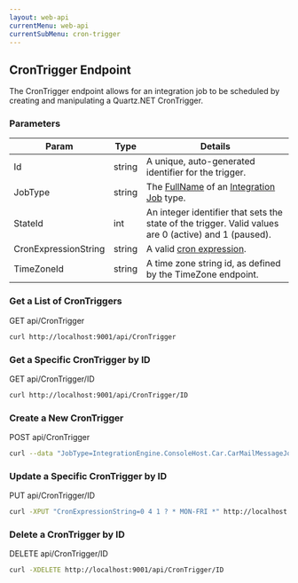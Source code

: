 ```yaml
---
layout: web-api
currentMenu: web-api
currentSubMenu: cron-trigger
---
```


## CronTrigger Endpoint

The CronTrigger endpoint allows for an integration job to be scheduled by creating and manipulating a Quartz.NET CronTrigger.

### Parameters

<table class="table table-bordered">
<thead><tr><th>Param</th><th>Type</th><th>Details</th></tr></thead>
<tbody>
    <tr><td>Id</td><td><span class="label label-info">string</span></td>
        <td>A unique, auto-generated identifier for the trigger.</td>
    </tr>
    <tr><td>JobType</td><td><span class="label label-info">string</span></td>
        <td>The <a href="http://msdn.microsoft.com/en-us/library/system.type.fullname%28v=vs.110%29.aspx">FullName</a> of an <a href="integration-jobs.html">Integration Job</a> type.</td>
    </tr>
    <tr><td>StateId</td><td><span class="label label-danger">int</span></td>
        <td>An integer identifier that sets the state of the trigger. Valid values are 0 (active) and 1 (paused).</td>
    </tr>
    <tr><td>CronExpressionString</td><td><span class="label label-info">string</span></td>
    <td>A valid <a href="http://en.wikipedia.org/wiki/Cron#CRON_expression">cron expression</a>.</td>
    </tr>
    <tr><td>TimeZoneId</td><td><span class="label label-info">string</span></td>
        <td>A time zone string id, as defined by the TimeZone endpoint.</td>
    </tr>
</tbody>
</table>

### Get a List of CronTriggers
GET api/CronTrigger
```sh
curl http://localhost:9001/api/CronTrigger
```

### Get a Specific CronTrigger by ID
GET api/CronTrigger/ID
```sh
curl http://localhost:9001/api/CronTrigger/ID
```

### Create a New CronTrigger
POST api/CronTrigger
```sh
curl --data "JobType=IntegrationEngine.ConsoleHost.Car.CarMailMessageJob&CronExpressionString=0 3 4 ? * MON-FRI *&TimeZoneId=America/New_York" http://localhost:9001/api/CronTrigger
```

### Update a Specific CronTrigger by ID
PUT api/CronTrigger/ID
```sh
curl -XPUT "CronExpressionString=0 4 1 ? * MON-FRI *" http://localhost:9001/api/CronTrigger/ID
```

### Delete a CronTrigger by ID
DELETE api/CronTrigger/ID
```sh
curl -XDELETE http://localhost:9001/api/CronTrigger/ID
```
